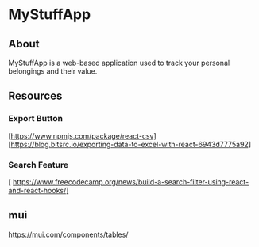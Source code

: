 # MyStuffApp
## About
MyStuffApp is a web-based application used to track your personal belongings and their value.
## Resources
### Export Button
[https://www.npmjs.com/package/react-csv]
[https://blog.bitsrc.io/exporting-data-to-excel-with-react-6943d7775a92]
### Search Feature
[ https://www.freecodecamp.org/news/build-a-search-filter-using-react-and-react-hooks/]
## mui
https://mui.com/components/tables/
